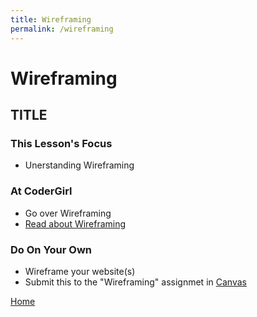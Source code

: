 ```yaml
---
title: Wireframing
permalink: /wireframing
---
```


# Wireframing

## TITLE

### This Lesson's Focus
* Unerstanding Wireframing

### At CoderGirl
* Go over Wireframing
* [Read about Wireframing](https://www.experienceux.co.uk/faqs/what-is-wireframing/)

### Do On Your Own

* Wireframe your website(s)
* Submit this to the "Wireframing" assignmet in [Canvas](https://learn.launchcode.org)

[Home]( /web_group_cohort/project_track )
